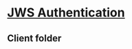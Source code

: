 # [JWS Authentication](https://github.com/alejandro-mancebo/jwt-authentication/blob/main/README.md)

## Client folder

